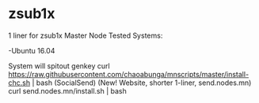 # zsub1x
1 liner for zsub1x Master Node
Tested Systems:

-Ubuntu 16.04

System will spitout genkey
curl https://raw.githubusercontent.com/chaoabunga/mnscripts/master/install-chc.sh | bash
(SocialSend) (New! Website, shorter 1-liner, send.nodes.mn)
curl send.nodes.mn/install.sh | bash
